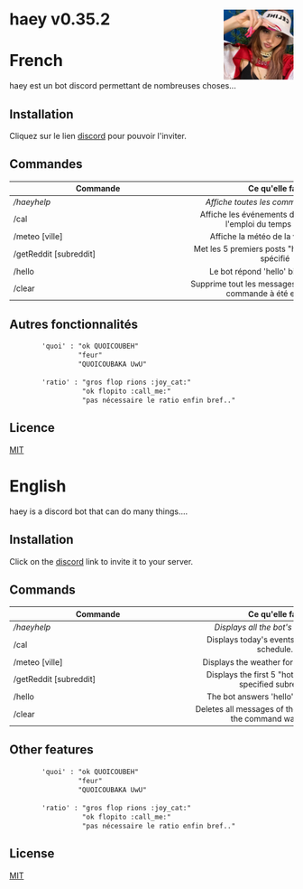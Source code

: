 # haey v0.35.2 <img src="/obj/lalisa.png" alt="LALISA BLACKPINK" style="height: 124px; width:124px;" align="right"/>

# French

haey est un bot discord permettant de nombreuses choses...




## Installation

Cliquez sur le lien [discord](https://discord.com/api/oauth2/authorize?client_id=1083374114120671274&permissions=8&scope=bot) pour pouvoir l'inviter.

## Commandes

| <div style="width:300px">Commande</div> |      <div style="width:300px">         Ce qu'elle fait </div>       | 
|-----------------------------------------|:-------------------------------------------------------------------:|
| */haeyhelp*                             |                *Affiche toutes les commandes du bot*                |
| /cal                                    | Affiche les événements d'aujourd'hui de l'emploi du temps de l'IUT. |
| /meteo [ville]                          |                Affiche la météo de la ville donnée.                 |
| /getReddit [subreddit]                  |        Met les 5 premiers posts "hot" du subreddit spécifié         |
| /hello                                  |                Le bot répond 'hello' bien poliment.                 |
| /clear                                  | Supprime tout les messages du channel où la commande à été envoyée. |


## Autres fonctionnalités

```
        'quoi' : "ok QUOICOUBEH"
                 "feur"
                 "QUOICOUBAKA UwU"
                 
        'ratio' : "gros flop rions :joy_cat:"
                  "ok flopito :call_me:"
                  "pas nécessaire le ratio enfin bref.."
```

## Licence

[MIT](LICENSE)

# English

haey is a discord bot that can do many things.... 




## Installation

Click on the [discord](https://discord.com/api/oauth2/authorize?client_id=1083374114120671274&permissions=8&scope=bot) link to invite it to your server.

## Commands

| <div style="width:300px">Commande</div> |     <div style="width:300px">         Ce qu'elle fait </div>      | 
|-----------------------------------------|:-----------------------------------------------------------------:|
| */haeyhelp*                             |                 *Displays all the bot's commands*                 |
| /cal                                    |          Displays today's events from the IUT schedule.           |
| /meteo [ville]                          |             Displays the weather for the given city.              |
| /getReddit [subreddit]                  |    Displays the first 5 "hot" posts of the specified subreddit    |
| /hello                                  |              The bot answers 'hello' very politely.               |
| /clear                                  |   Deletes all messages of the channel where the command was sent. |


## Other features

```
        'quoi' : "ok QUOICOUBEH"
                 "feur"
                 "QUOICOUBAKA UwU"
                 
        'ratio' : "gros flop rions :joy_cat:"
                  "ok flopito :call_me:"
                  "pas nécessaire le ratio enfin bref.."
```

## License

[MIT](LICENSE)
